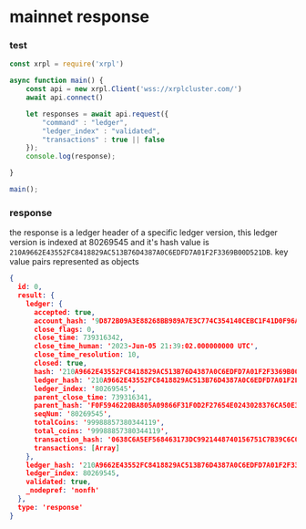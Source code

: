 #  mainnet response

###  test

```javascript
const xrpl = require('xrpl')

async function main() {
    const api = new xrpl.Client('wss://xrplcluster.com/')
    await api.connect()

    let responses = await api.request({
        "command" : "ledger",
        "ledger_index" : "validated",
        "transactions" : true || false
    });
    console.log(response);

}

main();
```

###  response

the response is a ledger header of a specific ledger version, this ledger version is indexed at 80269545 and it's hash value is `210A9662E43552FC8418829AC513B76D4387A0C6EDFD7A01F2F3369B00D521DB`.  key value pairs represented as objects

```JSON
{
  id: 0,
  result: {
    ledger: {
      accepted: true,
      account_hash: '9D872B09A3E88268BB989A7E3C774C354140CEBC1F41D0F96A334E3D8BCC96CD',
      close_flags: 0,
      close_time: 739316342,
      close_time_human: '2023-Jun-05 21:39:02.000000000 UTC',
      close_time_resolution: 10,
      closed: true,
      hash: '210A9662E43552FC8418829AC513B76D4387A0C6EDFD7A01F2F3369B00D521DB',
      ledger_hash: '210A9662E43552FC8418829AC513B76D4387A0C6EDFD7A01F2F3369B00D521DB',
      ledger_index: '80269545',
      parent_close_time: 739316341,
      parent_hash: 'F0F5946220BA805A09866F31F0D2F27654E0243028376CA50E33CBED0763404E',
      seqNum: '80269545',
      totalCoins: '99988857380344119',
      total_coins: '99988857380344119',
      transaction_hash: '0638C6A5EF568463173DC9921448740156751C7B39C6C0A8E07CCE173502E538',
      transactions: [Array]
    },
    ledger_hash: '210A9662E43552FC8418829AC513B76D4387A0C6EDFD7A01F2F3369B00D521DB',
    ledger_index: 80269545,
    validated: true,
    _nodepref: 'nonfh'
  },
  type: 'response'
}
```

